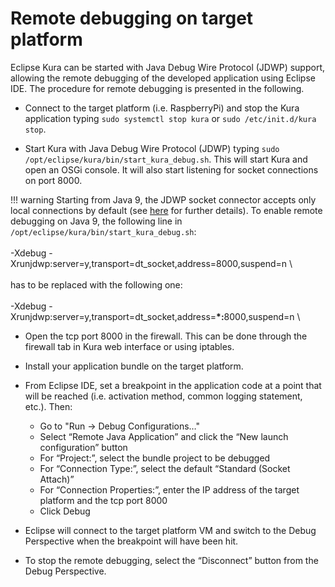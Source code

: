 # Remote debugging on target platform 

Eclipse Kura can be started with Java Debug Wire Protocol (JDWP) support, allowing the remote debugging of the developed application using Eclipse IDE. The procedure for remote debugging is presented in the following.

* Connect to the target platform (i.e. RaspberryPi) and stop the Kura application typing `sudo systemctl stop kura` or `sudo /etc/init.d/kura stop`.

* Start Kura with Java Debug Wire Protocol (JDWP) typing `sudo /opt/eclipse/kura/bin/start_kura_debug.sh`. This will start Kura and open an OSGi console. It will also start listening for socket connections on port 8000.

!!! warning
    Starting from Java 9, the JDWP socket connector accepts only local connections by default (see [here](https://www.oracle.com/java/technologies/javase/9-notes.html#JDK-8041435) for further details). To enable remote debugging on Java 9, the following line in `/opt/eclipse/kura/bin/start_kura_debug.sh`: <br /><br />-Xdebug -Xrunjdwp:server=y,transport=dt_socket,address=8000,suspend=n &#92;<br><br>has to be replaced with the following one: <br><br>-Xdebug -Xrunjdwp:server=y,transport=dt_socket,address=<b>*:</b>8000,suspend=n &#92;

* Open the tcp port 8000 in the firewall. This can be done through the firewall tab in Kura web interface or using iptables.

* Install your application bundle on the target platform.

* From Eclipse IDE, set a breakpoint in the application code at a point that will be reached (i.e. activation method, common logging statement, etc.). Then:
  * Go to "Run -> Debug Configurations…"
  * Select “Remote Java Application” and click the “New launch configuration” button
  * For “Project:”, select the bundle project to be debugged
  * For “Connection Type:”, select the default “Standard (Socket Attach)”
  * For “Connection Properties:”, enter the IP address of the target platform and the tcp port 8000
  * Click Debug

* Eclipse will connect to the target platform VM and switch to the Debug Perspective when the breakpoint will have been hit.

* To stop the remote debugging, select the “Disconnect” button from the Debug Perspective.
